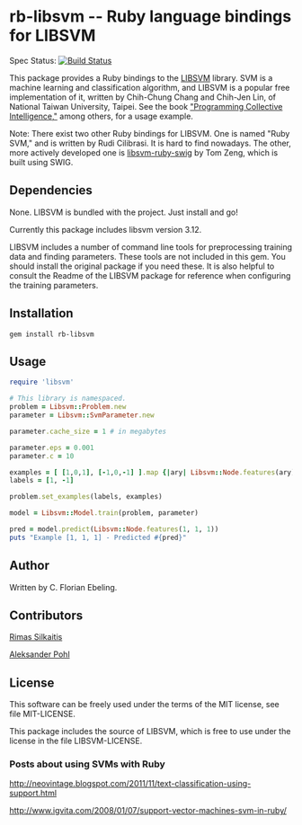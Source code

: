 # rb-libsvm -- Ruby language bindings for LIBSVM

Spec Status: [![Build Status](https://secure.travis-ci.org/febeling/rb-libsvm.png)](http://travis-ci.org/febeling/rb-libsvm)

This package provides a Ruby bindings to the [LIBSVM][] library.  SVM
is a machine learning and classification algorithm, and LIBSVM is a
popular free implementation of it, written by Chih-Chung Chang and
Chih-Jen Lin, of National Taiwan University, Taipei. See the book ["Programming
Collective Intelligence,"](http://books.google.com/books?id=fEsZ3Ey-Hq4C) among others, for a usage example.

Note: There exist two other Ruby bindings for LIBSVM. One is named
"Ruby SVM," and is written by Rudi Cilibrasi. It is hard to find
nowadays. The other, more actively developed one is
[libsvm-ruby-swig][svmrubyswig] by Tom Zeng, which is built using
SWIG.

## Dependencies

None.  LIBSVM is bundled with the project.  Just install and go!

Currently this package includes libsvm version 3.12.

LIBSVM includes a number of command line tools for preprocessing
training data and finding parameters. These tools are not included in
this gem. You should install the original package if you need these.
It is also helpful to consult the Readme of the LIBSVM package for 
reference when configuring the training parameters.

## Installation

    gem install rb-libsvm

## Usage

```ruby
require 'libsvm'

# This library is namespaced.
problem = Libsvm::Problem.new
parameter = Libsvm::SvmParameter.new

parameter.cache_size = 1 # in megabytes

parameter.eps = 0.001
parameter.c = 10

examples = [ [1,0,1], [-1,0,-1] ].map {|ary| Libsvm::Node.features(ary) }
labels = [1, -1]

problem.set_examples(labels, examples)

model = Libsvm::Model.train(problem, parameter)

pred = model.predict(Libsvm::Node.features(1, 1, 1))
puts "Example [1, 1, 1] - Predicted #{pred}"
```

## Author

Written by C. Florian Ebeling.

## Contributors

[Rimas Silkaitis](https://github.com/neovintage)

[Aleksander Pohl](https://github.com/apohllo)

## License

This software can be freely used under the terms of the MIT license,
see file MIT-LICENSE.

This package includes the source of LIBSVM, which is free to use under
the license in the file LIBSVM-LICENSE.

### Posts about using SVMs with Ruby

http://neovintage.blogspot.com/2011/11/text-classification-using-support.html

http://www.igvita.com/2008/01/07/support-vector-machines-svm-in-ruby/

[libsvm]:       http://www.csie.ntu.edu.tw/~cjlin/libsvm/

[svmrubyswig]:  http://github.com/tomz/libsvm-ruby-swig/tree/master
